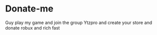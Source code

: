 # Donate-me
Guy play my game and join the group Ytzpro and create your store and donate robux and rich fast
